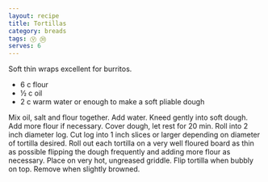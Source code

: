 ```yaml
---
layout: recipe
title: Tortillas
category: breads
tags: Ⓥ ㉚
serves: 6
---
```

Soft thin wraps excellent for burritos.

- 6 c flour 
- ½ c oil
- 2 c warm water or enough to make a soft pliable dough

Mix oil, salt and flour together. Add water. Kneed gently into soft dough. Add more flour if necessary. Cover dough, let rest for 20 min. Roll into 2 inch diameter log. Cut log into 1 inch slices or larger depending on diameter of tortilla desired. Roll out each tortilla on a very well floured board as thin as possible flipping the dough frequently and adding more flour as necessary. Place on very hot, ungreased griddle. Flip tortilla when bubbly on top. Remove when slightly browned.
